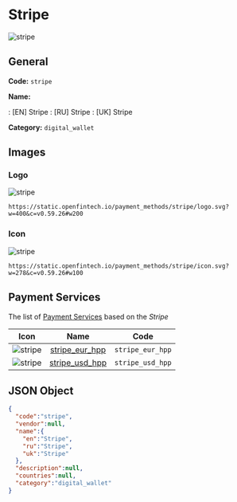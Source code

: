 
# Stripe 
![stripe](https://static.openfintech.io/payment_methods/stripe/logo.svg?w=400&c=v0.59.26#w200)  

## General 
**Code:** `stripe` 
 
**Name:** 
 
:	[EN] Stripe 
:	[RU] Stripe 
:	[UK] Stripe 
 
**Category:** `digital_wallet` 
 

## Images 

### Logo 
![stripe](https://static.openfintech.io/payment_methods/stripe/logo.svg?w=400&c=v0.59.26#w200)  

```
https://static.openfintech.io/payment_methods/stripe/logo.svg?w=400&c=v0.59.26#w200
```  

### Icon 
![stripe](https://static.openfintech.io/payment_methods/stripe/icon.svg?w=278&c=v0.59.26#w100)  

```
https://static.openfintech.io/payment_methods/stripe/icon.svg?w=278&c=v0.59.26#w100
```  

## Payment Services 
 
The list of [Payment Services](/payment-services/) based on the _Stripe_ 

|Icon|Name|Code| 
|:---:|:---:|:---:| 
|![stripe](https://static.openfintech.io/payment_methods/stripe/icon.svg?w=278&c=v0.59.26#w100) |[stripe_eur_hpp](/payment-services/stripe_eur_hpp/)|`stripe_eur_hpp`| 
|![stripe](https://static.openfintech.io/payment_methods/stripe/icon.svg?w=278&c=v0.59.26#w100) |[stripe_usd_hpp](/payment-services/stripe_usd_hpp/)|`stripe_usd_hpp`| 
 

## JSON Object 

```json
{
  "code":"stripe",
  "vendor":null,
  "name":{
    "en":"Stripe",
    "ru":"Stripe",
    "uk":"Stripe"
  },
  "description":null,
  "countries":null,
  "category":"digital_wallet"
}
```  
